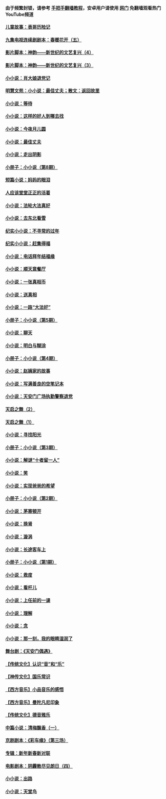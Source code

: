 #### 由于频繁封锁，请参考 [手把手翻墙教程](https://github.com/gfw-breaker/guides/wiki/)，安卓用户请使用 [网门](https://github.com/gfw-breaker/nogfw/blob/master/dl.md?t=04302001) 免翻墙观看热门YouTube频道 

#### [儿童故事：表哥历险记](../pages/328/383535.md?t=04302001) 

#### [九集电视连续剧剧本：春暖花开（五）](../pages/328/275919.md?t=04302001) 

#### [影片脚本：神韵——新世纪的文艺复兴（4）](../pages/328/266089.md?t=04302001) 

#### [影片脚本：神韵——新世纪的文艺复兴（3）](../pages/328/266087.md?t=04302001) 

#### [小小说：肖大娘退党记](../pages/328/239807.md?t=04302001) 

#### [明慧文苑：小小说：最佳丈夫；散文：返回故里](../pages/328/3439.md?t=04302001) 

#### [小小说：等待](../pages/328/223927.md?t=04302001) 

#### [小小说：这样的好人到哪去找](../pages/328/209396.md?t=04302001) 

#### [小小说：今夜月儿圆](../pages/328/193588.md?t=04302001) 

#### [小小说：最佳丈夫](../pages/328/190938.md?t=04302001) 

#### [小小说：走出阴影](../pages/328/190744.md?t=04302001) 

#### [小册子：小小说（第8期）](../pages/328/188202.md?t=04302001) 

#### [短篇小说：妈妈的眼泪](../pages/328/187712.md?t=04302001) 

#### [人应该堂堂正正的活着](../pages/328/182430.md?t=04302001) 

#### [小小说：法轮大法真好](../pages/328/174669.md?t=04302001) 

#### [小小说：去东北看雪](../pages/328/173882.md?t=04302001) 

#### [纪实小小说：不寻常的过年](../pages/328/173187.md?t=04302001) 

#### [纪实小小说：赶集得福](../pages/328/172652.md?t=04302001) 

#### [小小说：电话拜年结福缘](../pages/328/172533.md?t=04302001) 

#### [小小说：顺天意餐厅](../pages/328/170182.md?t=04302001) 

#### [小小说：一张真相币](../pages/328/169410.md?t=04302001) 

#### [小小说：送真相](../pages/328/166713.md?t=04302001) 

#### [小小说：一路“大法好”](../pages/328/162016.md?t=04302001) 

#### [小册子：小小说（第5期）](../pages/328/161131.md?t=04302001) 

#### [小小说：聊天](../pages/328/159640.md?t=04302001) 

#### [小小说：明白与糊涂](../pages/328/158101.md?t=04302001) 

#### [小册子：小小说（第4期）](../pages/328/158006.md?t=04302001) 

#### [小小说：赵姨家的故事](../pages/328/157843.md?t=04302001) 

#### [小小说：写满善良的空笔记本](../pages/328/157382.md?t=04302001) 

#### [小小说：天安门广场执勤警察退党](../pages/328/156982.md?t=04302001) 

#### [天启之舞（2）](../pages/328/153440.md?t=04302001) 

#### [天启之舞（1）](../pages/328/153439.md?t=04302001) 

#### [小小说：寻找阳光](../pages/328/153065.md?t=04302001) 

#### [小册子：小小说（第3期）](../pages/328/151715.md?t=04302001) 

#### [小小说：解谜“十者留一人”](../pages/328/148967.md?t=04302001) 

#### [小小说：笑](../pages/328/148905.md?t=04302001) 

#### [小小说：实现爸爸的希望](../pages/328/148096.md?t=04302001) 

#### [小册子：小小说（第2期）](../pages/328/147214.md?t=04302001) 

#### [小小说：茅塞顿开](../pages/328/147030.md?t=04302001) 

#### [小小说：换肾](../pages/328/146770.md?t=04302001) 

#### [小小说：漩涡](../pages/328/146683.md?t=04302001) 

#### [小小说：长途客车上](../pages/328/145076.md?t=04302001) 

#### [小册子：小小说（第1期）](../pages/328/143963.md?t=04302001) 

#### [小小说：救度](../pages/328/143927.md?t=04302001) 

#### [小小说：看杆儿](../pages/328/142137.md?t=04302001) 

#### [小小说：上任前的一课](../pages/328/140808.md?t=04302001) 

#### [小小说：理解](../pages/328/140476.md?t=04302001) 

#### [小小说：念](../pages/328/139513.md?t=04302001) 

#### [小小说：那一刻，我的眼睛湿润了](../pages/328/138476.md?t=04302001) 

#### [舞台剧：《天安门偶遇》](../pages/328/117155.md?t=04302001) 

#### [【传统文化】认识“音”和“乐”](../pages/328/108667.md?t=04302001) 

#### [【神传文化】国乐常识](../pages/328/104225.md?t=04302001) 

#### [【西方音乐】小品音乐的感悟](../pages/328/102924.md?t=04302001) 

#### [【西方音乐】曼陀凡尼印象](../pages/328/102922.md?t=04302001) 

#### [【传统文化】德音雅乐](../pages/328/102923.md?t=04302001) 

#### [中篇小说：清梅飘香（一）](../pages/328/101058.md?t=04302001) 

#### [京剧剧本：《彩车缘》（第三场）](../pages/328/96434.md?t=04302001) 

#### [专辑：新年新春新对联](../pages/328/94991.md?t=04302001) 

#### [电影剧本：阴霾散尽见朗日（四）](../pages/328/87081.md?t=04302001) 

#### [小小说：出路](../pages/328/84848.md?t=04302001) 

#### [小小说：天堂鸟](../pages/328/83084.md?t=04302001) 

